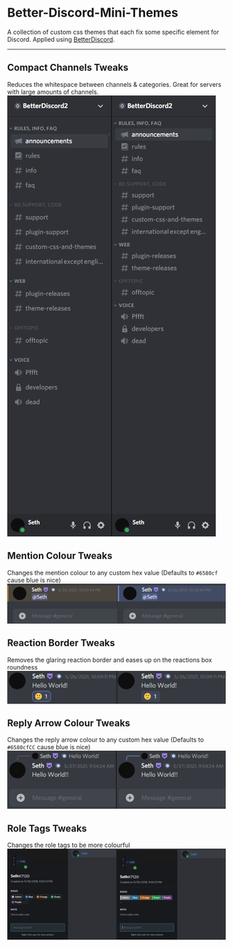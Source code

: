 # Better-Discord-Mini-Themes
A collection of custom css themes that each fix some specific element for Discord.
Applied using [BetterDiscord](https://github.com/rauenzi/BetterDiscordApp/).

---
## Compact Channels Tweaks
Reduces the whitespace between channels & categories. Great for servers with large amounts of channels.
![compact channels](https://raw.githubusercontent.com/SethCohen/Better-Discord-Mini-Themes/main/assets/compactchannels.png "Compact Channels Tweaks")

## Mention Colour Tweaks
Changes the mention colour to any custom hex value (Defaults to `#6580cf` cause blue is nice)
![mention colour](https://raw.githubusercontent.com/SethCohen/Better-Discord-Mini-Themes/main/assets/mentioncolour.png "Mention Colour Tweaks")

## Reaction Border Tweaks
Removes the glaring reaction border and eases up on the reactions box roundness
![reaction border](https://raw.githubusercontent.com/SethCohen/Better-Discord-Mini-Themes/main/assets/reactions.png "Reaction Border Tweaks")

## Reply Arrow Colour Tweaks
Changes the reply arrow colour to any custom hex value (Defaults to `#6580cfCC` cause blue is nice)
![reply arrow colour](https://raw.githubusercontent.com/SethCohen/Better-Discord-Mini-Themes/main/assets/replyarrow.png "Reply Arrow Colour Tweaks")

## Role Tags Tweaks
Changes the role tags to be more colourful
![role tags](https://raw.githubusercontent.com/SethCohen/Better-Discord-Mini-Themes/main/assets/roletags.png "Role Tags Tweaks")
